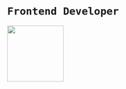 <h1><code>Frontend Developer</code></h1>
<!-- <img height="130em" src="https://github-readme-stats.vercel.app/api?username=maxxborer&hide_border=true&count_private=true&layout=compact&hide_title=true&show_icons=true&theme=dark&icon_color=5194f0&bg_color=2E3239&cache_seconds=60&rank_icon=github" /> -->
<img height="130em" src="https://github-readme-stats.vercel.app/api/top-langs/?username=maxxborer&layout=compact&hide_border=true&hide_title=true&hide=java&theme=dark&icon_color=5194f0&bg_color=2E3239&cache_seconds=60" />

